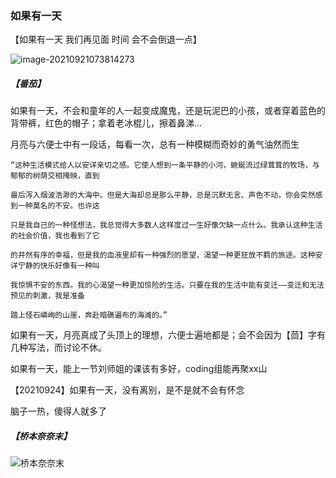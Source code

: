 ### 如果有一天

【如果有一天  我们再见面  时间  会不会倒退一点】

![image-20210921073814273](https://i.loli.net/2021/09/21/zGeXHvYlQEh7CML.png)

##### 【番茄】

如果有一天，不会和童年的人一起变成魔鬼，还是玩泥巴的小孩，或者穿着蓝色的背带裤，红色的帽子；拿着老冰棍儿，擦着鼻涕...



月亮与六便士中有一段话，每看一次，总有一种模糊而奇妙的勇气油然而生

```
“这种生活模式给人以安详亲切之感。它使人想到一条平静的小河，蜿蜒流过绿茸茸的牧场，与郁郁的树荫交相掩映，直到

最后泻入烟波浩渺的大海中。但是大海却总是那么平静，总是沉默无言、声色不动，你会突然感到一种莫名的不安。也许这

只是我自己的一种怪想法，我总觉得大多数人这样度过一生好像欠缺一点什么。我承认这种生活的社会价值，我也看到了它

的井然有序的幸福，但是我的血液里却有一种强烈的愿望，渴望一种更狂放不羁的旅途。这种安详宁静的快乐好像有一种叫

我惊惧不安的东西。我的心渴望一种更加惊险的生活。只要在我的生活中能有变迁——变迁和无法预见的刺激，我是准备

踏上怪石嶙峋的山崖，奔赴暗礁遍布的海滩的。”
```



如果有一天，月亮真成了头顶上的理想，六便士遍地都是；会不会因为【茴】字有几种写法，而讨论不休。



如果有一天，能上一节刘师姐的课该有多好，coding组能再聚xx山



【20210924】如果有一天，没有离别，是不是就不会有怀念



脑子一热，傻得人就多了

##### 【桥本奈奈末】

![桥本奈奈末](https://p1-jj.byteimg.com/tos-cn-i-t2oaga2asx/gold-user-assets/2018/5/20/1637b726f7d219cb~tplv-t2oaga2asx-watermark.image)

